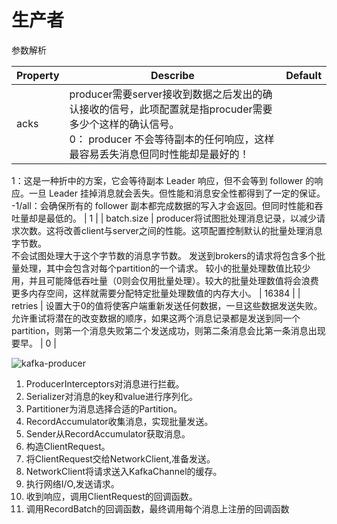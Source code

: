 # 生产者

参数解析

| Property   | Describe                                                     | Default |
| ---------- | ------------------------------------------------------------ | ------- |
| acks       | producer需要server接收到数据之后发出的确认接收的信号，此项配置就是指procuder需要多少个这样的确认信号。<br/>0： producer 不会等待副本的任何响应，这样最容易丢失消息但同时性能却是最好的！
1：这是一种折中的方案，它会等待副本 Leader 响应，但不会等到 follower 的响应。一旦 Leader 挂掉消息就会丢失。但性能和消息安全性都得到了一定的保证。
-1/all：会确保所有的 follower 副本都完成数据的写入才会返回。但同时性能和吞吐量却是最低的。 | 1       |
| batch.size | producer将试图批处理消息记录，以减少请求次数。这将改善client与server之间的性能。这项配置控制默认的批量处理消息字节数。<br/>不会试图处理大于这个字节数的消息字节数。
发送到brokers的请求将包含多个批量处理，其中会包含对每个partition的一个请求。
较小的批量处理数值比较少用，并且可能降低吞吐量（0则会仅用批量处理）。较大的批量处理数值将会浪费更多内存空间，这样就需要分配特定批量处理数值的内存大小。 | 16384   |
| retries    | 设置大于0的值将使客户端重新发送任何数据，一旦这些数据发送失败。允许重试将潜在的改变数据的顺序，如果这两个消息记录都是发送到同一个partition，则第一个消息失败第二个发送成功，则第二条消息会比第一条消息出现要早。 | 0       |





![kafka-producer](/Users/zz/coding/git_project/zhuanglegezhi/blog.github.io/resource/kafka-producer.png)



1. ProducerInterceptors对消息进行拦截。
2. Serializer对消息的key和value进行序列化。
3. Partitioner为消息选择合适的Partition。
4. RecordAccumulator收集消息，实现批量发送。
5. Sender从RecordAccumulator获取消息。
6. 构造ClientRequest。
7. 将ClientRequest交给NetworkClient,准备发送。
8. NetworkClient将请求送入KafkaChannel的缓存。
9. 执行网络I/O,发送请求。
10. 收到响应，调用ClientRequest的回调函数。
11. 调用RecordBatch的回调函数，最终调用每个消息上注册的回调函数